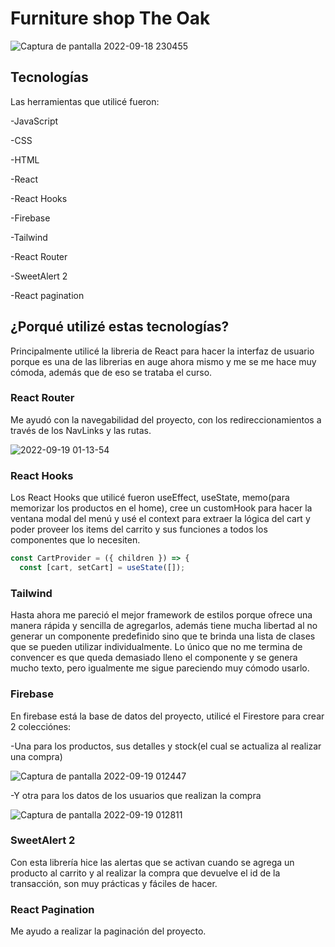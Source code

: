 # Furniture shop The Oak
![Captura de pantalla 2022-09-18 230455](https://user-images.githubusercontent.com/101753720/190939252-de800d69-745f-4c6b-8781-a9a72e0b60b6.png)


## Tecnologías

Las herramientas que utilicé fueron:

-JavaScript

-CSS

-HTML

-React

-React Hooks

-Firebase

-Tailwind

-React Router

-SweetAlert 2

-React pagination

## ¿Porqué utilizé estas tecnologías?
Principalmente utilicé la libreria de React para hacer la interfaz de usuario porque es una de las librerias en auge ahora mismo y me se me hace muy cómoda, además que de eso se trataba el curso.

### React Router
Me ayudó con la navegabilidad del proyecto, con los redireccionamientos a través de los NavLinks y las rutas.

![2022-09-19 01-13-54](https://user-images.githubusercontent.com/101753720/190949018-e55240bd-96a2-4e2d-b405-3dbeef3ce0c9.gif)

### React Hooks
Los React Hooks que utilicé fueron useEffect, useState, memo(para memorizar los productos en el home), cree un customHook para hacer la ventana modal del menú y usé el context para extraer la lógica del cart y poder proveer los items del carrito y sus funciones a todos los componentes que lo necesiten.


```js
const CartProvider = ({ children }) => {
  const [cart, setCart] = useState([]);
```
### Tailwind
Hasta ahora me pareció el mejor framework de estilos porque ofrece una manera rápida y sencilla de agregarlos, además tiene mucha libertad al no generar un componente predefinido sino que te brinda una lista de clases que se pueden utilizar individualmente. Lo único que no me termina de convencer es que queda demasiado lleno el componente y se genera mucho texto, pero igualmente me sigue pareciendo muy cómodo usarlo.

### Firebase
En firebase está la base de datos del proyecto, utilicé el Firestore para crear 2 colecciónes:

-Una para los productos, sus detalles y stock(el cual se actualiza al realizar una compra)

![Captura de pantalla 2022-09-19 012447](https://user-images.githubusercontent.com/101753720/190949637-8d5fffa2-e627-425a-b5f8-945040214a27.png)

-Y otra para los datos de los usuarios que realizan la compra

![Captura de pantalla 2022-09-19 012811](https://user-images.githubusercontent.com/101753720/190949900-3bf575ac-6f97-43c7-8206-040c3f2d3707.png)

### SweetAlert 2
Con esta librería hice las alertas que se activan cuando se agrega un producto al carrito y al realizar la compra que devuelve el id de la transacción, son muy prácticas y fáciles de hacer.

### React Pagination
Me ayudo a realizar la paginación del proyecto.






